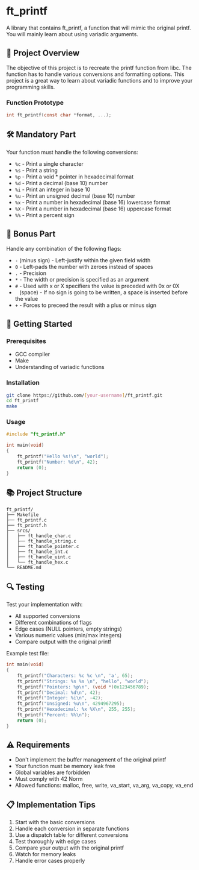 # ft_printf

A library that contains ft_printf, a function that will mimic the original printf. You will mainly learn about using variadic arguments.

## 📝 Project Overview

The objective of this project is to recreate the printf function from libc. The function has to handle various conversions and formatting options. This project is a great way to learn about variadic functions and to improve your programming skills.

### Function Prototype
```c
int ft_printf(const char *format, ...);
```

## 🛠️ Mandatory Part

Your function must handle the following conversions:
- `%c` - Print a single character
- `%s` - Print a string
- `%p` - Print a void * pointer in hexadecimal format
- `%d` - Print a decimal (base 10) number
- `%i` - Print an integer in base 10
- `%u` - Print an unsigned decimal (base 10) number
- `%x` - Print a number in hexadecimal (base 16) lowercase format
- `%X` - Print a number in hexadecimal (base 16) uppercase format
- `%%` - Print a percent sign

## 🎯 Bonus Part

Handle any combination of the following flags:
- `-` (minus sign) - Left-justify within the given field width
- `0` - Left-pads the number with zeroes instead of spaces
- `.` - Precision
- `*` - The width or precision is specified as an argument
- `#` - Used with x or X specifiers the value is preceded with 0x or 0X
- ` ` (space) - If no sign is going to be written, a space is inserted before the value
- `+` - Forces to preceed the result with a plus or minus sign

## 🚀 Getting Started

### Prerequisites
- GCC compiler
- Make
- Understanding of variadic functions

### Installation
```bash
git clone https://github.com/[your-username]/ft_printf.git
cd ft_printf
make
```

### Usage
```c
#include "ft_printf.h"

int main(void)
{
    ft_printf("Hello %s!\n", "world");
    ft_printf("Number: %d\n", 42);
    return (0);
}
```

## 📚 Project Structure

```
ft_printf/
├── Makefile
├── ft_printf.c
├── ft_printf.h
├── srcs/
│   ├── ft_handle_char.c
│   ├── ft_handle_string.c
│   ├── ft_handle_pointer.c
│   ├── ft_handle_int.c
│   ├── ft_handle_uint.c
│   └── ft_handle_hex.c
└── README.md
```

## 🔍 Testing

Test your implementation with:
- All supported conversions
- Different combinations of flags
- Edge cases (NULL pointers, empty strings)
- Various numeric values (min/max integers)
- Compare output with the original printf

Example test file:
```c
int main(void)
{
    ft_printf("Characters: %c %c \n", 'a', 65);
    ft_printf("Strings: %s %s \n", "hello", "world");
    ft_printf("Pointers: %p\n", (void *)0x123456789);
    ft_printf("Decimal: %d\n", 42);
    ft_printf("Integer: %i\n", -42);
    ft_printf("Unsigned: %u\n", 4294967295);
    ft_printf("Hexadecimal: %x %X\n", 255, 255);
    ft_printf("Percent: %%\n");
    return (0);
}
```

## ⚠️ Requirements

- Don't implement the buffer management of the original printf
- Your function must be memory leak free
- Global variables are forbidden
- Must comply with 42 Norm
- Allowed functions: malloc, free, write, va_start, va_arg, va_copy, va_end

## 📋 Implementation Tips

1. Start with the basic conversions
2. Handle each conversion in separate functions
3. Use a dispatch table for different conversions
4. Test thoroughly with edge cases
5. Compare your output with the original printf
6. Watch for memory leaks
7. Handle error cases properly

